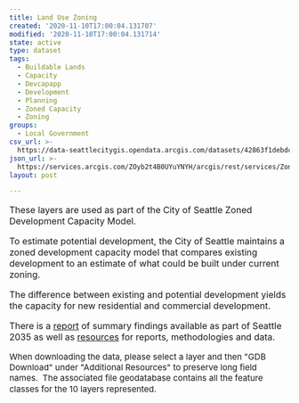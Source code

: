 ```yaml
---
title: Land Use Zoning
created: '2020-11-10T17:00:04.131707'
modified: '2020-11-10T17:00:04.131714'
state: active
type: dataset
tags:
  - Buildable Lands
  - Capacity
  - Devcapapp
  - Development
  - Planning
  - Zoned Capacity
  - Zoning
groups:
  - Local Government
csv_url: >-
  https://data-seattlecitygis.opendata.arcgis.com/datasets/42863f1debdc47488a1c2b9edd38053e_9.csv?outSR=%7B%22latestWkid%22%3A2926%2C%22wkid%22%3A2926%7D
json_url: >-
  https://services.arcgis.com/ZOyb2t4B0UYuYNYH/arcgis/rest/services/Zoned_Development_Capacity_Layers_2016/FeatureServer/9
layout: post

---
```

<div style='text-align:Left; font-size:12pt;'><div><div><p><span>These layers are used as part of the City of Seattle Zoned Development Capacity Model.</span></p><p><span></span></p><p><span>To estimate potential development, the City of Seattle maintains a zoned development capacity model that compares existing development to an estimate of what could be built under current zoning. </span></p><p><span></span></p><p><span>The difference between existing and potential development yields the capacity for new residential and commercial development.</span></p><p><span></span></p><p><span>There is a </span><a href='http://www.seattle.gov/dpd/cs/groups/pan/@pan/documents/web_informational/p2182731.pdf' rel='nofollow ugc' style='text-decoration:underline;'><span>report</span></a><span> of summary findings available as part of Seattle 2035 as well as </span><a href='https://www.seattle.gov/opcd/population-and-demographics/zoned-development-capacity' rel='nofollow ugc' style='text-decoration:underline;'><span>resources</span></a><span> for reports, methodologies and data.</span></p><p><span style='font-size: 15px;'>When downloading the data, please select a layer and then &quot;GDB Download&quot; under &quot;Additional Resources&quot; to preserve long field names.  The associated file geodatabase contains all the feature classes for the 10 layers represented.</span><span><br /></span></p></div></div></div>

